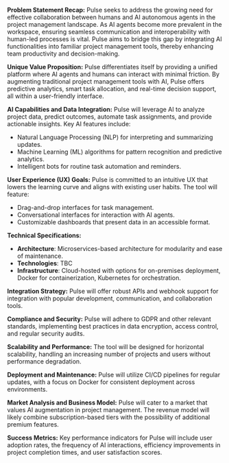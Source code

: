 **Problem Statement Recap:** Pulse seeks to address the growing need for effective collaboration between humans and AI autonomous agents in the project management landscape. As AI agents become more prevalent in the workspace, ensuring seamless communication and interoperability with human-led processes is vital. Pulse aims to bridge this gap by integrating AI functionalities into familiar project management tools, thereby enhancing team productivity and decision-making.

**Unique Value Proposition:** Pulse differentiates itself by providing a unified platform where AI agents and humans can interact with minimal friction. By augmenting traditional project management tools with AI, Pulse offers predictive analytics, smart task allocation, and real-time decision support, all within a user-friendly interface.

**AI Capabilities and Data Integration:** Pulse will leverage AI to analyze project data, predict outcomes, automate task assignments, and provide actionable insights. Key AI features include:

- Natural Language Processing (NLP) for interpreting and summarizing updates.
- Machine Learning (ML) algorithms for pattern recognition and predictive analytics.
- Intelligent bots for routine task automation and reminders.

**User Experience (UX) Goals:** Pulse is committed to an intuitive UX that lowers the learning curve and aligns with existing user habits. The tool will feature:

- Drag-and-drop interfaces for task management.
- Conversational interfaces for interaction with AI agents.
- Customizable dashboards that present data in an accessible format.

**Technical Specifications:**

- **Architecture**: Microservices-based architecture for modularity and ease of maintenance.
- **Technologies**: TBC
- **Infrastructure**: Cloud-hosted with options for on-premises deployment, Docker for containerization, Kubernetes for orchestration.

**Integration Strategy:** Pulse will offer robust APIs and webhook support for integration with popular development, communication, and collaboration tools.

**Compliance and Security:** Pulse will adhere to GDPR and other relevant standards, implementing best practices in data encryption, access control, and regular security audits.

**Scalability and Performance:** The tool will be designed for horizontal scalability, handling an increasing number of projects and users without performance degradation.

**Deployment and Maintenance:** Pulse will utilize CI/CD pipelines for regular updates, with a focus on Docker for consistent deployment across environments.

**Market Analysis and Business Model:** Pulse will cater to a market that values AI augmentation in project management. The revenue model will likely combine subscription-based tiers with the possibility of additional premium features.

**Success Metrics:** Key performance indicators for Pulse will include user adoption rates, the frequency of AI interactions, efficiency improvements in project completion times, and user satisfaction scores.
